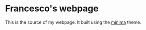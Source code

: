 # Francesco's webpage
This is the source of my webpage. It built using the [minima](https://github.com/jekyll/minima) theme.